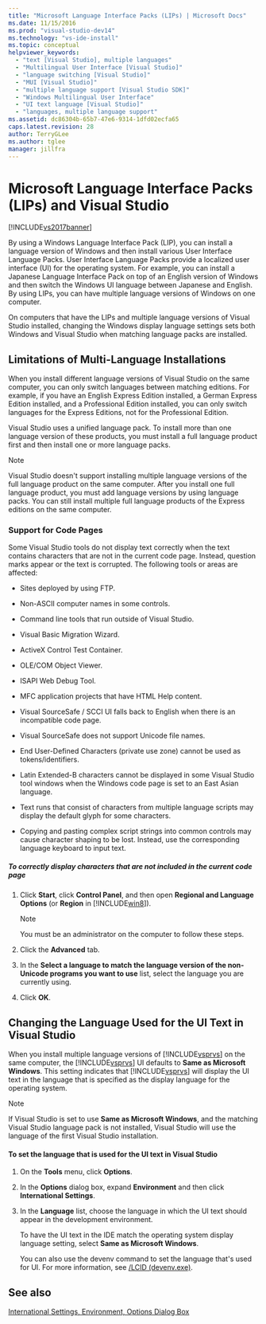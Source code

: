 ```yaml
---
title: "Microsoft Language Interface Packs (LIPs) | Microsoft Docs"
ms.date: 11/15/2016
ms.prod: "visual-studio-dev14"
ms.technology: "vs-ide-install"
ms.topic: conceptual
helpviewer_keywords:
  - "text [Visual Studio], multiple languages"
  - "Multilingual User Interface [Visual Studio]"
  - "language switching [Visual Studio]"
  - "MUI [Visual Studio]"
  - "multiple language support [Visual Studio SDK]"
  - "Windows Multilingual User Interface"
  - "UI text language [Visual Studio]"
  - "languages, multiple language support"
ms.assetid: dc86304b-65b7-47e6-9314-1dfd02ecfa65
caps.latest.revision: 28
author: TerryGLee
ms.author: tglee
manager: jillfra
---
```

# Microsoft Language Interface Packs (LIPs) and Visual Studio
[!INCLUDE[vs2017banner](../includes/vs2017banner.md)]

By using a Windows Language Interface Pack (LIP), you can install a language version of Windows and then install various User Interface Language Packs. User Interface Language Packs provide a localized user interface (UI) for the operating system. For example, you can install a Japanese Language Interface Pack on top of an English version of Windows and then switch the Windows UI language between Japanese and English. By using LIPs, you can have multiple language versions of Windows on one computer.

 On computers that have the LIPs and multiple language versions of Visual Studio installed, changing the Windows display language settings sets both Windows and Visual Studio when matching language packs are installed.

## Limitations of Multi-Language Installations
 When you install different language versions of Visual Studio on the same computer, you can only switch languages between matching editions. For example, if you have an English Express Edition installed, a German Express Edition installed, and a Professional Edition installed, you can only switch languages for the Express Editions, not for the Professional Edition.

 Visual Studio uses a unified language pack. To install more than one language version of these products, you must install a full language product first and then install one or more language packs.

> [!NOTE]
> Visual Studio doesn't support installing multiple language versions of the full language product on the same computer. After you install one full language product, you must add language versions by using language packs. You can still install multiple full language products of the Express editions on the same computer.

### Support for Code Pages
 Some Visual Studio tools do not display text correctly when the text contains characters that are not in the current code page. Instead, question marks appear or the text is corrupted. The following tools or areas are affected:

- Sites deployed by using FTP.

- Non-ASCII computer names in some controls.

- Command line tools that run outside of Visual Studio.

- Visual Basic Migration Wizard.

- ActiveX Control Test Container.

- OLE/COM Object Viewer.

- ISAPI Web Debug Tool.

- MFC application projects that have HTML Help content.

- Visual SourceSafe / SCCI UI falls back to English when there is an incompatible code page.

- Visual SourceSafe does not support Unicode file names.

- End User-Defined Characters (private use zone) cannot be used as tokens/identifiers.

- Latin Extended-B characters cannot be displayed in some Visual Studio tool windows when the Windows code page is set to an East Asian language.

- Text runs that consist of characters from multiple language scripts may display the default glyph for some characters.

- Copying and pasting complex script strings into common controls may cause character shaping to be lost. Instead, use the corresponding language keyboard to input text.

##### To correctly display characters that are not included in the current code page

1. Click **Start**, click **Control Panel**, and then open **Regional and Language Options** (or **Region** in [!INCLUDE[win8](../includes/win8-md.md)]).

    > [!NOTE]
    > You must be an administrator on the computer to follow these steps.

2. Click the **Advanced** tab.

3. In the **Select a language to match the language version of the non-Unicode programs you want to use** list, select the language you are currently using.

4. Click **OK**.

## Changing the Language Used for the UI Text in Visual Studio
 When you install multiple language versions of [!INCLUDE[vsprvs](../includes/vsprvs-md.md)] on the same computer, the [!INCLUDE[vsprvs](../includes/vsprvs-md.md)] UI defaults to **Same as Microsoft Windows**. This setting indicates that [!INCLUDE[vsprvs](../includes/vsprvs-md.md)] will display the UI text in the language that is specified as the display language for the operating system.

> [!NOTE]
> If Visual Studio is set to use **Same as Microsoft Windows**, and the matching Visual Studio language pack is not installed, Visual Studio will use the language of the first Visual Studio installation.

#### To set the language that is used for the UI text in Visual Studio

1. On the **Tools** menu, click **Options**.

2. In the **Options** dialog box, expand **Environment** and then click **International Settings**.

3. In the **Language** list, choose the language in which the UI text should appear in the development environment.

    To have the UI text in the IDE match the operating system display language setting, select **Same as Microsoft Windows**.

   You can also use the devenv command to set the language that's used for UI. For more information, see [/LCID (devenv.exe)](../ide/reference/lcid-devenv-exe.md).

## See also
 [International Settings, Environment, Options Dialog Box](../ide/reference/international-settings-environment-options-dialog-box.md)